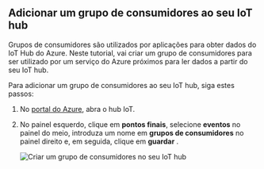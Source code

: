 ## <a name="add-a-consumer-group-to-your-iot-hub"></a>Adicionar um grupo de consumidores ao seu IoT hub

Grupos de consumidores são utilizados por aplicações para obter dados do IoT Hub do Azure. Neste tutorial, vai criar um grupo de consumidores para ser utilizado por um serviço do Azure próximos para ler dados a partir do seu IoT hub.

Para adicionar um grupo de consumidores ao seu IoT hub, siga estes passos:

1. No [portal do Azure](https://ms.portal.azure.com/), abra o hub IoT.
2. No painel esquerdo, clique em **pontos finais**, selecione **eventos** no painel do meio, introduza um nome em **grupos de consumidores** no painel direito e, em seguida, clique em **guardar** .

   ![Criar um grupo de consumidores no seu IoT hub](../articles/iot-hub/media/iot-hub-create-consumer-group/1_iot-hub-create-consumer-group-azure.png)